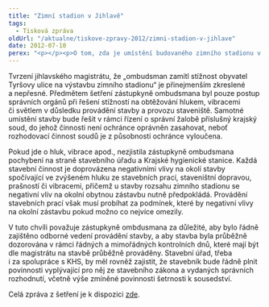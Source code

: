 ```yaml
---
title: "Zimní stadion v Jihlavě"
tags:
  - Tisková zpráva
oldUrl: "/aktualne/tiskove-zpravy-2012/zimni-stadion-v-jihlave"
date: 2012-07-10
perex: "<p></p><p>O tom, zda je umístění budovaného zimního stadionu v Jihlavě v souladu se zákonem, rozhodne krajský soud. Právě proto se zástupkyně ombudsmana touto otázkou nezabývala. </p>"
---
```


<!-- imported from the old website -->

<p>Tvrzení jihlavského magistrátu, že „ombudsman zamítl stížnost obyvatel Tyršovy ulice na výstavbu zimního stadionu“ je přinejmenším zkreslené a nepřesné. Předmětem šetření zástupkyně ombudsmana byl pouze postup správních orgánů při řešení stížností na obtěžování hlukem, vibracemi či světlem v důsledku provádění stavby a provozu staveniště. Samotné umístění stavby bude řešit v rámci řízení o správní žalobě příslušný krajský soud, do jehož činnosti není ochránce oprávněn zasahovat, neboť rozhodovací činnost soudů je z působnosti ochránce vyloučena. </p><p>Pokud jde o hluk, vibrace apod., nezjistila zástupkyně ombudsmana pochybení na straně stavebního úřadu a Krajské hygienické stanice. Každá stavební činnost je doprovázena negativními vlivy na okolí stavby spočívající ve zvýšeném hluku ze stavebních prací, staveništní dopravou, prašností či vibracemi, přičemž u stavby rozsahu zimního stadionu se negativní vliv na okolní obytnou zástavbu nutně předpokládá. Provádění stavebních prací však musí probíhat za podmínek, které by negativní vlivy na okolní zástavbu pokud možno co nejvíce omezily. </p><p>V tuto chvíli považuje zástupkyně ombdusmana za důležité, aby bylo řádně zajištěno odborné vedení provádění stavby, a aby stavba byla průběžně dozorována v rámci řádných a mimořádných kontrolních dnů, které mají být dle magistrátu na stavbě průběžně prováděny. Stavební úřad, třeba i za spolupráce s KHS, by měl rovněž zajistit, že stavebník bude řádně plnit povinnosti vyplývající pro něj ze stavebního zákona a vydaných správních rozhodnutí, včetně výše zmíněné povinnosti šetrnosti k sousedství.</p><p>Celá zpráva z šetření je k dispozici <a href="https://www.ochrance.cz/fileadmin/user_upload/STANOVISKA/stavby_a_reg_rozvoj/802-012-MH-ZZ.pdf" target="_blank">zde</a>.</p>

